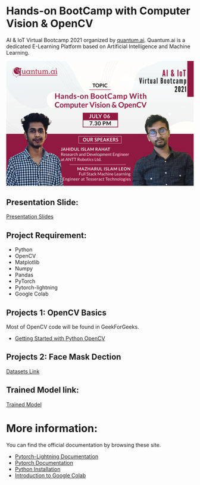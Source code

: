 # Hands-on BootCamp with Computer Vision & OpenCV
AI & IoT Virtual Bootcamp 2021 organized by [quantum.ai](https://quantumaihq.com/about-us). Quantum.ai is a dedicated E-Learning Platform based on Artificial Intelligence and Machine Learning.

![alt text](https://github.com/princexoleo/computer_vision_bootcamp_2021/blob/main/res/cover_photo.jpg?raw=true)

## Presentation Slide:
[Presentation Slides](https://drive.google.com/file/d/1SA-mEtnUgdtfFKEfrfIVrnAUHYqDpY37/view?usp=sharing)

## Project Requirement:

* Python
* OpenCV
* Matplotlib
* Numpy
* Pandas
* PyTorch
* Pytorch-lightning
* Google Colab



## Projects 1: OpenCV Basics
Most of OpenCV code will be found in GeekForGeeks.
* [Getting Started with Python OpenCV](https://www.geeksforgeeks.org/reading-image-opencv-using-python/)

## Projects 2: Face Mask Dection
[Datasets Link](https://drive.google.com/file/d/1UlOk6EtiaXTHylRUx2mySgvJX9ycoeBp/view)
## Trained Model link: 
[Trained Model](https://drive.google.com/file/d/1KosL_Q8kO_REDJ8pI2JZck1zI9a-iaPW/view?usp=sharing)



# More information:
You can find the official documentation by browsing these site.
* [Pytorch-Lightning Documentation](https://www.pytorchlightning.ai/)
* [Pytorch Documentation](https://pytorch.org/docs/stable/index.html)
* [Python Installation ](https://www.python.org/downloads/)
* [Introduction to Google Colab](https://colab.research.google.com/github/tensorflow/examples/blob/master/courses/udacity_intro_to_tensorflow_for_deep_learning/l01c01_introduction_to_colab_and_python.ipynb)
